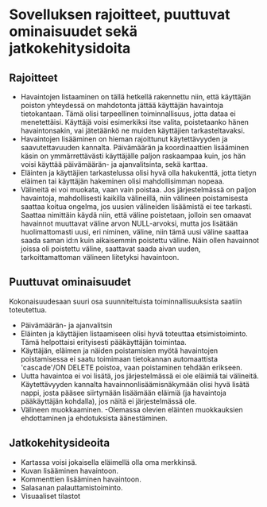 # Sovelluksen rajoitteet, puuttuvat ominaisuudet sekä jatkokehitysidoita

## Rajoitteet
- Havaintojen listaaminen on tällä hetkellä rakennettu niin, että käyttäjän poiston yhteydessä on mahdotonta jättää käyttäjän havaintoja tietokantaan. Tämä olisi tarpeellinen toiminnallisuus, jotta dataa ei menetettäisi. Käyttäjä voisi esimerkiksi itse valita, poistetaanko hänen havaintonsakin, vai jätetäänkö ne muiden käyttäjien tarkasteltavaksi.
- Havaintojen lisääminen on hieman rajoittunut käytettävyyden ja saavutettavuuden kannalta. Päivämäärän ja koordinaattien lisääminen käsin on ymmärrettävästi käyttäjälle paljon raskaampaa kuin, jos hän voisi käyttää päivämäärän- ja ajanvalitsinta, sekä karttaa.
- Eläinten ja käyttäjien tarkastelussa olisi hyvä olla hakukenttä, jotta tietyn eläimen tai käyttäjän hakeminen olisi mahdollisimman nopeaa.
- Välineitä ei voi muokata, vaan vain poistaa. Jos järjestelmässä on paljon havaintoja, mahdollisesti kaikilla välineillä, niin välineen poistamisesta saattaa koitua ongelma, jos uusien välineiden lisäämistä ei tee tarkasti. Saattaa nimittäin käydä niin, että väline poistetaan, jolloin sen omaavat havainnot muuttavat väline arvon NULL-arvoksi, mutta jos lisätään huolimattomasti uusi, eri niminen, väline, niin tämä uusi väline saattaa saada saman id:n kuin aikaisemmin poistettu väline. Näin ollen havainnot joissa oli poistettu väline, saattavat saada aivan uuden, tarkoittamattoman välineen liitetyksi havaintoon.

## Puuttuvat ominaisuudet
Kokonaisuudesaan suuri osa suunniteltuista toiminnallisuuksista saatiin toteutettua.
- Päivämäärän- ja ajanvalitsin
- Eläinten ja käyttäjien listaamiseen olisi hyvä toteuttaa etsimistoiminto. Tämä helpottaisi erityisesti pääkäyttäjän toimintaa.
- Käyttäjän, eläimen ja näiden poistamisien myötä havaintojen poistamisessa ei saatu toimimaan tietokannan automaattista 'cascade'/ON DELETE poistoa, vaan poistaminen tehdään erikseen.
- Uutta havaintoa ei voi lisätä, jos järjestelmässä ei ole eläimiä tai välineitä. Käytettävyyden kannalta havainnonlisäämisnäkymään olisi hyvä lisätä nappi, josta pääsee siirtymään lisäämään eläimiä (ja havaintoja pääkäyttäjän kohdalla), jos näitä ei järjestelmässä ole.
- Välineen muokkaaminen.
-Olemassa olevien eläinten muokkauksien ehdottaminen ja ehdotuksista äänestäminen.

## Jatkokehitysideoita
- Kartassa voisi jokaisella eläimellä olla oma merkkinsä.
- Kuvan lisääminen havaintoon.
- Kommenttien lisääminen havaintoon.
- Salasanan palauttamistoiminto.
- Visuaaliset tilastot
